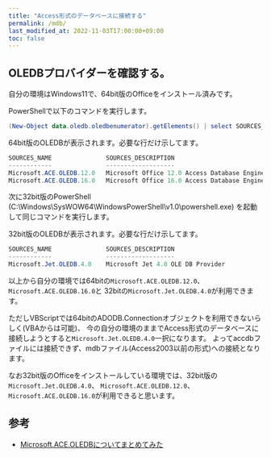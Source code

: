 ```yaml
---
title: "Access形式のデータベースに接続する"
permalink: /mdb/
last_modified_at: 2022-11-03T17:00:00+09:00
toc: false
---
```



## OLEDBプロバイダーを確認する。

自分の環境はWindows11で、64bit版のOfficeをインストール済みです。

PowerShellで以下のコマンドを実行します。

```powershell
(New-Object data.oledb.oledbenumerator).getElements() | select SOURCES_NAME, SOURCES_DESCRIPTION
```

64bit版のOLEDBが表示されます。必要な行だけ示してます。

```powershell
SOURCES_NAME               SOURCES_DESCRIPTION
------------               -------------------
Microsoft.ACE.OLEDB.12.0   Microsoft Office 12.0 Access Database Engine OLE DB Provider
Microsoft.ACE.OLEDB.16.0   Microsoft Office 16.0 Access Database Engine OLE DB Provider
```

次に32bit版のPowerShell (C:\Windows\SysWOW64\WindowsPowerShell\v1.0\powershell.exe) を起動して同じコマンドを実行します。

32bit版のOLEDBが表示されます。必要な行だけ示してます。

```powershell
SOURCES_NAME               SOURCES_DESCRIPTION
------------               -------------------
Microsoft.Jet.OLEDB.4.0    Microsoft Jet 4.0 OLE DB Provider
```

以上から自分の環境では64bitの`Microsoft.ACE.OLEDB.12.0`、`Microsoft.ACE.OLEDB.16.0`と
32bitの`Microsoft.Jet.OLEDB.4.0`が利用できます。

ただしVBScriptでは64bitのADODB.Connectionオブジェクトを利用できないらしく(VBAからは可能)、
今の自分の環境のままでAccess形式のデータベースに接続しようとすると`Microsoft.Jet.OLEDB.4.0`一択になります。
よってaccdbファイルには接続できず、mdbファイル(Access2003以前の形式)への接続となります。

なお32bit版のOfficeをインストールしている環境では、32bit版の`Microsoft.Jet.OLEDB.4.0`、
`Microsoft.ACE.OLEDB.12.0`、`Microsoft.ACE.OLEDB.16.0`が利用できると思います。


## 参考

- [Microsoft.ACE.OLEDBについてまとめてみた](https://qiita.com/yaju/items/7b0aa9e9f30005f60388) 
